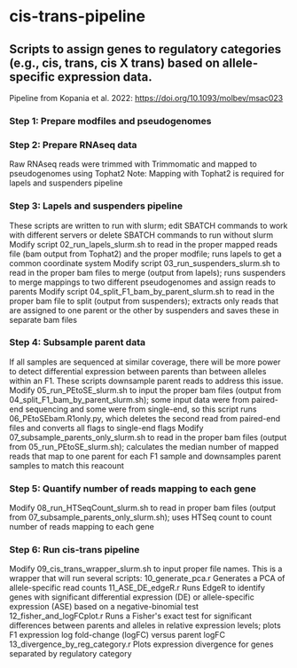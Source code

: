 # cis-trans-pipeline

## Scripts to assign genes to regulatory categories (e.g., cis, trans, cis X trans) based on allele-specific expression data.
Pipeline from Kopania et al. 2022: https://doi.org/10.1093/molbev/msac023

### Step 1: Prepare modfiles and pseudogenomes

### Step 2: Prepare RNAseq data
  Raw RNAseq reads were trimmed with Trimmomatic and mapped to pseudogenomes using Tophat2
  Note: Mapping with Tophat2 is required for lapels and suspenders pipeline

### Step 3: Lapels and suspenders pipeline
  These scripts are written to run with slurm; edit SBATCH commands to work with different servers or delete SBATCH commands to run without slurm
  Modify script 02_run_lapels_slurm.sh to read in the proper mapped reads file (bam output from Tophat2) and the proper modfile; runs lapels to get a common coordinate system
  Modify script 03_run_suspenders_slurm.sh to read in the proper bam files to merge (output from lapels); runs suspenders to merge mappings to two different pseudogenomes and assign reads to parents
  Modify script 04_split_F1_bam_by_parent_slurm.sh to read in the proper bam file to split (output from suspenders); extracts only reads that are assigned to one parent or the other by suspenders and saves these in separate bam files
  
### Step 4: Subsample parent data
  If all samples are sequenced at similar coverage, there will be more power to detect differential expression between parents than between alleles within an F1. These scripts downsample parent reads to address this issue.
  Modify 05_run_PEtoSE_slurm.sh to input the proper bam files (output from 04_split_F1_bam_by_parent_slurm.sh); some input data were from paired-end sequencing and some were from single-end, so this script runs 06_PEtoSEbam.R1only.py, which deletes the second read from paired-end files and converts all flags to single-end flags
  Modify 07_subsample_parents_only_slurm.sh to read in the proper bam files (output from 05_run_PEtoSE_slurm.sh); calculates the median number of mapped reads that map to one parent for each F1 sample and downsamples parent samples to match this reacount
  
### Step 5: Quantify number of reads mapping to each gene
  Modify 08_run_HTSeqCount_slurm.sh to read in proper bam files (output from 07_subsample_parents_only_slurm.sh); uses HTSeq count to count number of reads mapping to each gene

### Step 6: Run cis-trans pipeline
  Modify 09_cis_trans_wrapper_slurm.sh to input proper file names. This is a wrapper that will run several scripts:
    10_generate_pca.r Generates a PCA of allele-specific read counts
    11_ASE_DE_edgeR.r Runs EdgeR to identify genes with significant differential expression (DE) or allele-specific expression (ASE) based on a negative-binomial test
    12_fisher_and_logFCplot.r Runs a Fisher's exact test for significant differences between parents and alleles in relative expression levels; plots F1 expression log fold-change (logFC) versus parent logFC
    13_divergence_by_reg_category.r Plots expression divergence for genes separated by regulatory category
